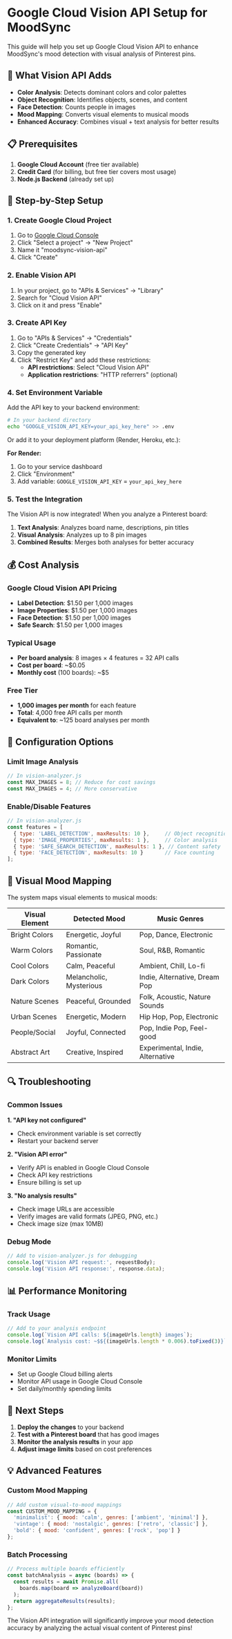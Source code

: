 # Google Cloud Vision API Setup for MoodSync

This guide will help you set up Google Cloud Vision API to enhance MoodSync's mood detection with visual analysis of Pinterest pins.

## 🎯 What Vision API Adds

- **Color Analysis**: Detects dominant colors and color palettes
- **Object Recognition**: Identifies objects, scenes, and content
- **Face Detection**: Counts people in images
- **Mood Mapping**: Converts visual elements to musical moods
- **Enhanced Accuracy**: Combines visual + text analysis for better results

## 📋 Prerequisites

1. **Google Cloud Account** (free tier available)
2. **Credit Card** (for billing, but free tier covers most usage)
3. **Node.js Backend** (already set up)

## 🚀 Step-by-Step Setup

### 1. Create Google Cloud Project

1. Go to [Google Cloud Console](https://console.cloud.google.com/)
2. Click "Select a project" → "New Project"
3. Name it "moodsync-vision-api"
4. Click "Create"

### 2. Enable Vision API

1. In your project, go to "APIs & Services" → "Library"
2. Search for "Cloud Vision API"
3. Click on it and press "Enable"

### 3. Create API Key

1. Go to "APIs & Services" → "Credentials"
2. Click "Create Credentials" → "API Key"
3. Copy the generated key
4. Click "Restrict Key" and add these restrictions:
   - **API restrictions**: Select "Cloud Vision API"
   - **Application restrictions**: "HTTP referrers" (optional)

### 4. Set Environment Variable

Add the API key to your backend environment:

```bash
# In your backend directory
echo "GOOGLE_VISION_API_KEY=your_api_key_here" >> .env
```

Or add it to your deployment platform (Render, Heroku, etc.):

**For Render:**
1. Go to your service dashboard
2. Click "Environment"
3. Add variable: `GOOGLE_VISION_API_KEY` = `your_api_key_here`

### 5. Test the Integration

The Vision API is now integrated! When you analyze a Pinterest board:

1. **Text Analysis**: Analyzes board name, descriptions, pin titles
2. **Visual Analysis**: Analyzes up to 8 pin images
3. **Combined Results**: Merges both analyses for better accuracy

## 💰 Cost Analysis

### Google Cloud Vision API Pricing
- **Label Detection**: $1.50 per 1,000 images
- **Image Properties**: $1.50 per 1,000 images
- **Face Detection**: $1.50 per 1,000 images
- **Safe Search**: $1.50 per 1,000 images

### Typical Usage
- **Per board analysis**: 8 images × 4 features = 32 API calls
- **Cost per board**: ~$0.05
- **Monthly cost** (100 boards): ~$5

### Free Tier
- **1,000 images per month** for each feature
- **Total**: 4,000 free API calls per month
- **Equivalent to**: ~125 board analyses per month

## 🔧 Configuration Options

### Limit Image Analysis
```javascript
// In vision-analyzer.js
const MAX_IMAGES = 8; // Reduce for cost savings
const MAX_IMAGES = 4; // More conservative
```

### Enable/Disable Features
```javascript
// In vision-analyzer.js
const features = [
  { type: 'LABEL_DETECTION', maxResults: 10 },     // Object recognition
  { type: 'IMAGE_PROPERTIES', maxResults: 1 },     // Color analysis
  { type: 'SAFE_SEARCH_DETECTION', maxResults: 1 }, // Content safety
  { type: 'FACE_DETECTION', maxResults: 10 }       // Face counting
];
```

## 🎨 Visual Mood Mapping

The system maps visual elements to musical moods:

| Visual Element | Detected Mood | Music Genres |
|----------------|---------------|--------------|
| Bright Colors | Energetic, Joyful | Pop, Dance, Electronic |
| Warm Colors | Romantic, Passionate | Soul, R&B, Romantic |
| Cool Colors | Calm, Peaceful | Ambient, Chill, Lo-fi |
| Dark Colors | Melancholic, Mysterious | Indie, Alternative, Dream Pop |
| Nature Scenes | Peaceful, Grounded | Folk, Acoustic, Nature Sounds |
| Urban Scenes | Energetic, Modern | Hip Hop, Pop, Electronic |
| People/Social | Joyful, Connected | Pop, Indie Pop, Feel-good |
| Abstract Art | Creative, Inspired | Experimental, Indie, Alternative |

## 🔍 Troubleshooting

### Common Issues

**1. "API key not configured"**
- Check environment variable is set correctly
- Restart your backend server

**2. "Vision API error"**
- Verify API is enabled in Google Cloud Console
- Check API key restrictions
- Ensure billing is set up

**3. "No analysis results"**
- Check image URLs are accessible
- Verify images are valid formats (JPEG, PNG, etc.)
- Check image size (max 10MB)

### Debug Mode
```javascript
// Add to vision-analyzer.js for debugging
console.log('Vision API request:', requestBody);
console.log('Vision API response:', response.data);
```

## 📊 Performance Monitoring

### Track Usage
```javascript
// Add to your analysis endpoint
console.log(`Vision API calls: ${imageUrls.length} images`);
console.log(`Analysis cost: ~$${(imageUrls.length * 0.006).toFixed(3)}`);
```

### Monitor Limits
- Set up Google Cloud billing alerts
- Monitor API usage in Google Cloud Console
- Set daily/monthly spending limits

## 🚀 Next Steps

1. **Deploy the changes** to your backend
2. **Test with a Pinterest board** that has good images
3. **Monitor the analysis results** in your app
4. **Adjust image limits** based on cost preferences

## 💡 Advanced Features

### Custom Mood Mapping
```javascript
// Add custom visual-to-mood mappings
const CUSTOM_MOOD_MAPPING = {
  'minimalist': { mood: 'calm', genres: ['ambient', 'minimal'] },
  'vintage': { mood: 'nostalgic', genres: ['retro', 'classic'] },
  'bold': { mood: 'confident', genres: ['rock', 'pop'] }
};
```

### Batch Processing
```javascript
// Process multiple boards efficiently
const batchAnalysis = async (boards) => {
  const results = await Promise.all(
    boards.map(board => analyzeBoard(board))
  );
  return aggregateResults(results);
};
```

The Vision API integration will significantly improve your mood detection accuracy by analyzing the actual visual content of Pinterest pins! 